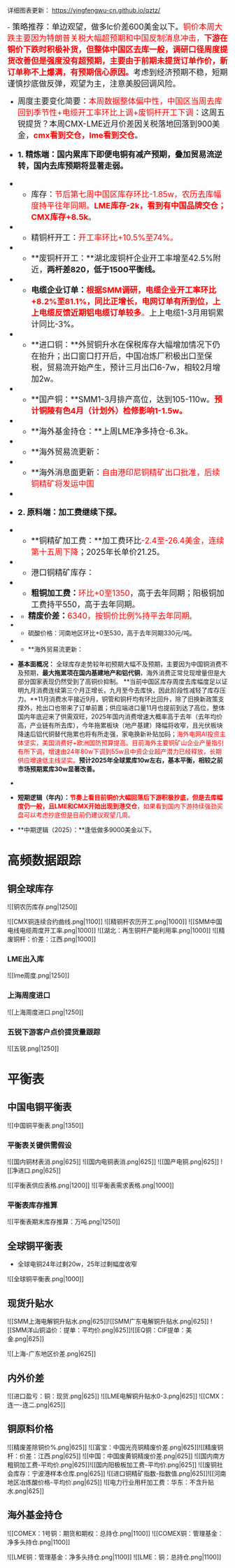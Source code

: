 详细图表更新： https://yingfengwu-cn.github.io/qztz/

-<font size = 4> 策略推荐：单边观望，做多lc价差600美金以下。<font color = red>铜价本周大跌主要因为特朗普关税大幅超预期和中国反制消息冲击，**下游在铜价下跌时积极补货，但整体中国区去库一般，调研口径周度提货改善但是强度没有超预期，主要由于前期未提货订单作价，新订单称不上爆满，有预期信心原因。**</font>考虑到经济预期不稳，短期谨慎抄底做反弹，观望为主，注意美股回调风险。</font>
- <font size = 4>周度主要变化简要：<font color = red>本周数据整体偏中性，中国区当周去库回到季节性+电缆开工率环比上调+废铜杆开工下调</font>：这周五锐提货？本周CMX-LME近月价差因关税落地回落到900美金，<font color = red>**cmx看到交仓，lme看到交仓**</font>。
- **1. 精炼端：国内累库下即便电铜有减产预期，叠加贸易流逆转，国内去库预期将显著走弱。**
- - 库存：<font color = red>节后第七周中国区库存环比-1.85w，农历去库幅度持平往年同期。**LME库存-2k，看到有中国品牌交仓；CMX库存+8.5k**</font>。
- - 精铜杆开工：<font color = red>开工率环比+10.5%至74%。</font>
- - **废铜杆开工：**湖北废铜杆企业开工率增至42.5%附近，**两杆差820，低于1500平衡线。**
- - **电缆企业订单：**<font color = red>**根据SMM调研，电缆企业开工率环比+8.2%至81.1%，同比正增长，电网订单有所到位，上上电缆反馈近期铝电缆订单较多**。</font>上上电缆1-3月用铜累计同比-3%。
- - **进口铜：**外贸铜升水在保税库存大幅增加情况下仍在抬升；出口窗口打开后，中国冶炼厂积极出口至保税，贸易流开始产生，预计三月出口6-7w，相较2月增加2w。
- - **国产铜：**SMM1-3月排产高位，达到105-110w。<font color = red>**预计铜陵有色4月（计划外）检修影响1-1.5w。**</font>
- - **海外基金持仓：**上周LME净多持仓-6.3k。
- - **海外贸易流更新：
- - **海外消息面更新：<font color = red>自由港印尼铜精矿出口批准，后续铜精矿将发运中国</font>
- 
- **2. 原料端：加工费继续下探。**
- - **铜精矿加工费：**加工费环比<font color = red>-2.4至-26.4美金，连续第十五周下降</font>；2025年长单价21.25。
- - 港口铜精矿库存：
- - **粗铜加工费：**<font color = red>环比+0至1350</font>，高于去年同期；阳极铜加工费持平550，高于去年同期。
- - **精废价差：**<font color = red>6340，按铜价比例%持平去年同期</font></font>。
- - 硫酸价格：河南地区环比+0至530，高于去年同期330元/吨。
- - **海外贸易流更新：

- **基本面概况：**
全球库存走势较年初预期大幅不及预期，主要因为中国铜消费不及预期，**最大拖累项在国内基建地产和铝代铜**，海外消费正常兑现增量但是大部分国家表现仍然受到了高铜价抑制。
**当前中国区库存周度去库幅度足以证明九月消费连续第三个月正增长，九月至今去库快，因此阶段性减轻了库存压力。**11月消费水平接近9月，铜管和铜杆均有环比回升，除了旧换新政策支撑外，抢出口也带来了订单前置；供应端进口量11月也提前到达了高位，整体国内年底迎来了供需双旺，2025年国内消费增速大概率高于去年（去年均价高，产业链有所去库），今年拖累板块（地产基建）降幅将收窄，且光伏板块降速后铝代铜替代拖累也将有所走强，家电换新补贴加码；<font color = red>海外电网AI投资主体坚实，美国消费好+欧洲国防预算提高。目前海外主要铜矿山企业产量指引有所下调，增速由24年80w下调到55w且中资企业超产潜力已经释放，长期供应增速低主线坚实。</font>**预计2025年全球累库10w左右，基本平衡，相较之前市场预期累库30w显著改善。**
- 
- **短期逻辑（年内）：**<font color = red>**节奏上看目前铜价大幅回落后下游积极抄底，但是去库幅度仍一般，且LME和CMX开始出现到港交仓**，如果看到国内下游持续强劲买盘可以考虑抄底但是目前仍建议观望几周。</font>
- **中期逻辑（2025）：**逢低做多9000美金以下。

<div STYLE="page-break-after: always;"></div>

# 高频数据跟踪

## 铜全球库存
![[铜农历库存.png|1250]]
<div STYLE="page-break-after: always;"></div>

![[CMX铜连续合约曲线.png|1100]]
![[精铜杆农历开工.png|1000]]
![[SMM中国电线电缆周度开工率.png|1000]]
![[湖北：再生铜杆产能利用率.png|1000]]
![[精废铜杆：价差：江西.png|1000]]
### LME出入库


![[lme周度.png|1250]]
<div STYLE="page-break-after: always;"></div>


### 上海周度进口

![[上海周度进口.png|1250]]
<div STYLE="page-break-after: always;"></div>


### 五锐下游客户点价提货量跟踪

![[五锐.png|1250]]
<div STYLE="page-break-after: always;"></div>

# 平衡表
## 中国电铜平衡表
![[中国铜平衡表.png|1350]]
<div STYLE="page-break-after: always;"></div>



### 平衡表关键供需假设
![[国内铜材表消.png|625]]
![[国内电铜表消.png|625]]
![[国产电铜.png|625]]
![[净进口.png|625]]
<div STYLE="page-break-after: always;"></div>

![[平衡表供应表格.png|1200]]
![[平衡表需求表格.png|1000]]

<div STYLE="page-break-after: always;"></div>

### 平衡表库存推算
![[平衡表期末库存推算：万吨.png|1250]]
<div STYLE="page-break-after: always;"></div>

## 全球铜平衡表
- 全球电铜24年过剩20w，25年过剩幅度收窄

![[全球铜平衡表.png|1000]]
<div STYLE="page-break-after: always;"></div>

## 现货升贴水

![[SMM上海电解铜升贴水.png|625]]![[SMM广东电解铜升贴水.png|625]]
![[SMM洋山铜溢价：提单：平均价.png|625]]![[EQ铜：CIF提单：美金.png|625]]

![[上海-广东地区价差.png|625]]

<div STYLE="page-break-after: always;"></div>

## 内外价差


![[进口盈亏：铜：现货.png|625]]
![[LME电解铜升贴水0-3.png|625]]
![[CMX：连一-连二.png|625]]

<div STYLE="page-break-after: always;"></div>



## 铜原料价格


![[精废差除铜价%.png|625]]
![[富宝：中国光亮铜精废价差.png|625]]![[精废铜杆：价差：江西.png|625]]
![[中国：中国废黄铜精废价差.png|625]]
![[国内南方粗铜加工费-平均价.png|625]]![[国内阳极板加工费-平均价.png|625]]
![[废铜社会库存：宁波港样本仓库.png|625]]
![[进口铜精矿指数-指数值.png|625]]![[河南地区冶炼酸价格-平均价.png|625]]
![[电力行业用杆加工费：华东：不含升贴水.png|625]]

<div STYLE="page-break-after: always;"></div>


## 海外基金持仓

![[COMEX：1号铜：期货和期权：总持仓.png|1100]]
![[COMEX铜：管理基金：净多头持仓.png|1100]]

![[LME铜：管理基金：净多头持仓.png|1100]]
![[LME：铜：总持仓.png|1100]]

<div STYLE="page-break-after: always;"></div>


